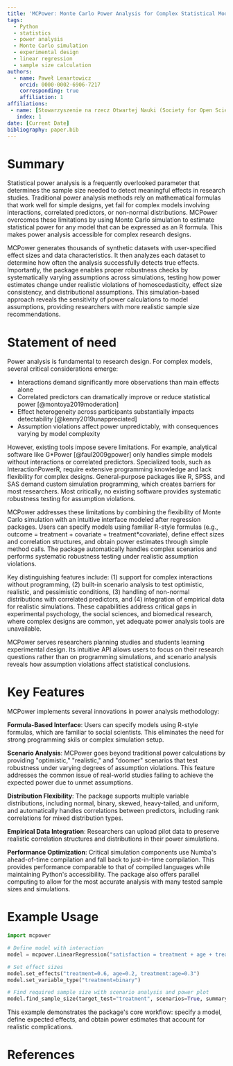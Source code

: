 ```yaml
---
title: 'MCPower: Monte Carlo Power Analysis for Complex Statistical Models'
tags:
  - Python
  - statistics
  - power analysis
  - Monte Carlo simulation
  - experimental design
  - linear regression
  - sample size calculation
authors:
  - name: Paweł Lenartowicz
    orcid: 0000-0002-6906-7217
    corresponding: true
    affiliation: 1
affiliations:
 - name: [Stowarzyszenie na rzecz Otwartej Nauki (Society for Open Science)], [Poland]
   index: 1
date: [Current Date]
bibliography: paper.bib
---
```


# Summary

Statistical power analysis is a frequently overlooked parameter that determines the sample size needed to detect meaningful effects in research studies. Traditional power analysis methods rely on mathematical formulas that work well for simple designs, yet fail for complex models involving interactions, correlated predictors, or non-normal distributions. MCPower overcomes these limitations by using Monte Carlo simulation to estimate statistical power for any model that can be expressed as an R formula. This makes power analysis accessible for complex research designs.

MCPower generates thousands of synthetic datasets with user-specified effect sizes and data characteristics. It then analyzes each dataset to determine how often the analysis successfully detects true effects. Importantly, the package enables proper robustness checks by systematically varying assumptions across simulations, testing how power estimates change under realistic violations of homoscedasticity, effect size consistency, and distributional assumptions. This simulation-based approach reveals the sensitivity of power calculations to model assumptions, providing researchers with more realistic sample size recommendations.

# Statement of need

Power analysis is fundamental to research design. For complex models, several critical considerations emerge:

* Interactions demand significantly more observations than main effects alone
* Correlated predictors can dramatically improve or reduce statistical power [@montoya2019moderation]
* Effect heterogeneity across participants substantially impacts detectability [@kenny2019unappreciated]
* Assumption violations affect power unpredictably, with consequences varying by model complexity

However, existing tools impose severe limitations. For example, analytical software like G*Power [@faul2009gpower] only handles simple models without interactions or correlated predictors. Specialized tools, such as InteractionPowerR, require extensive programming knowledge and lack flexibility for complex designs. General-purpose packages like R, SPSS, and SAS demand custom simulation programming, which creates barriers for most researchers. Most critically, no existing software provides systematic robustness testing for assumption violations.

MCPower addresses these limitations by combining the flexibility of Monte Carlo simulation with an intuitive interface modeled after regression packages. Users can specify models using familiar R-style formulas (e.g., outcome = treatment + covariate + treatment*covariate), define effect sizes and correlation structures, and obtain power estimates through simple method calls. The package automatically handles complex scenarios and performs systematic robustness testing under realistic assumption violations.

Key distinguishing features include: (1) support for complex interactions without programming, (2) built-in scenario analysis to test optimistic, realistic, and pessimistic conditions, (3) handling of non-normal distributions with correlated predictors, and (4) integration of empirical data for realistic simulations. These capabilities address critical gaps in experimental psychology, the social sciences, and biomedical research, where complex designs are common, yet adequate power analysis tools are unavailable.

MCPower serves researchers planning studies and students learning experimental design. Its intuitive API allows users to focus on their research questions rather than on programming simulations, and scenario analysis reveals how assumption violations affect statistical conclusions.

# Key Features

MCPower implements several innovations in power analysis methodology:

**Formula-Based Interface**: Users can specify models using R-style formulas, which are familiar to social scientists. This eliminates the need for strong programming skils or complex simulation setup.

**Scenario Analysis**: MCPower goes beyond traditional power calculations by providing "optimistic," "realistic," and "doomer" scenarios that test robustness under varying degrees of assumption violations. This feature addresses the common issue of real-world studies failing to achieve the expected power due to unmet assumptions.

**Distribution Flexibility**: The package supports multiple variable distributions, including normal, binary, skewed, heavy-tailed, and uniform, and automatically handles correlations between predictors, including rank correlations for mixed distribution types.

**Empirical Data Integration**: Researchers can upload pilot data to preserve realistic correlation structures and distributions in their power simulations.

**Performance Optimization**: Critical simulation components use Numba's ahead-of-time compilation and fall back to just-in-time compilation. This provides performance comparable to that of compiled languages while maintaining Python's accessibility. The package also offers parallel computing to allow for the most accurate analysis with many tested sample sizes and simulations.

# Example Usage

```python
import mcpower

# Define model with interaction
model = mcpower.LinearRegression("satisfaction = treatment + age + treatment*age")

# Set effect sizes
model.set_effects("treatment=0.6, age=0.2, treatment:age=0.3")
model.set_variable_type("treatment=binary")

# Find required sample size with scenario analysis and power plot
model.find_sample_size(target_test="treatment", scenarios=True, summary = "long")
```

This example demonstrates the package's core workflow: specify a model, define expected effects, and obtain power estimates that account for realistic complications.

# References